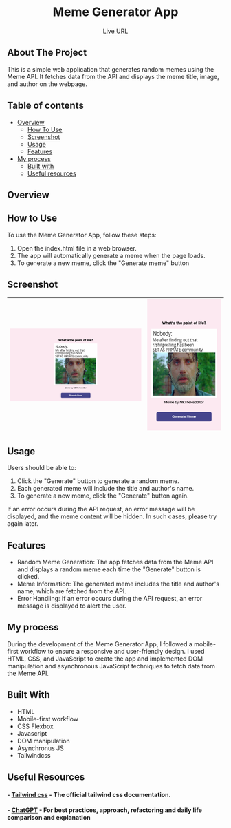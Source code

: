 <div align="center">

# Meme Generator App

[Live URL]()

</div>

## About The Project

This is a simple web application that generates random memes using the Meme API. It fetches data from the API and displays the meme title, image, and author on the webpage.

## Table of contents

- [Overview](#overview)
  - [How To Use](#how-to-use)
  - [Screenshot](#screenshot)
  - [Usage](#usage)
  - [Features](#features)
- [My process](#my-process)
  - [Built with](#built-with)
  - [Useful resources](#useful-resources)

## Overview

## How to Use

To use the Meme Generator App, follow these steps:

1. Open the index.html file in a web browser.
1. The app will automatically generate a meme when the page loads.
1. To generate a new meme, click the "Generate meme" button

## Screenshot

| ![To Do List](images/desktop-screenshot.png) | ![To Do List](images/mobile-screenshot.png) |
| -------------------------------------------- | ------------------------------------------- |

## Usage

Users should be able to:

1. Click the "Generate" button to generate a random meme.
1. Each generated meme will include the title and author's name.
1. To generate a new meme, click the "Generate" button again.

If an error occurs during the API request, an error message will be displayed, and the meme content will be hidden. In such cases, please try again later.

## Features

- Random Meme Generation: The app fetches data from the Meme API and displays a random meme each time the "Generate" button is clicked.
- Meme Information: The generated meme includes the title and author's name, which are fetched from the API.
- Error Handling: If an error occurs during the API request, an error message is displayed to alert the user.

## My process

During the development of the Meme Generator App, I followed a mobile-first workflow to ensure a responsive and user-friendly design. I used HTML, CSS, and JavaScript to create the app and implemented DOM manipulation and asynchronous JavaScript techniques to fetch data from the Meme API.

## Built With

- HTML
- Mobile-first workflow
- CSS Flexbox
- Javascript
- DOM manipulation
- Asynchronus JS
- Tailwindcss

## Useful Resources

#### - [Tailwind css](https://tailwindcss.com/) - The official tailwind css documentation.

#### - [ChatGPT](https://chat.openai.com/) - For best practices, approach, refactoring and daily life comparison and explanation
